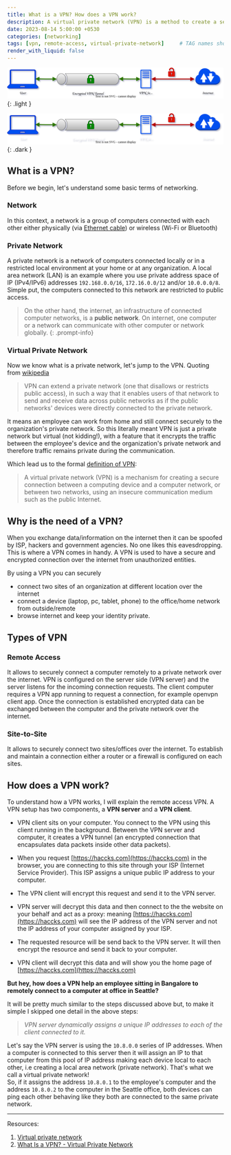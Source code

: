 ```yaml
---
title: What is a VPN? How does a VPN work?
description: A virtual private network (VPN) is a method to create a secure connection over an insecure network like public internet.
date: 2023-08-14 5:00:00 +0530
categories: [networking]
tags: [vpn, remote-access, virtual-private-network]     # TAG names should always be lowercase
render_with_liquid: false
---
```


![vpn-light](/assets/img/media/vpn-1-light.drawio.svg){: .light }

![vpn-dark](/assets/img/media/vpn-1-dark.drawio.svg){: .dark }

## What is a VPN?
Before we begin, let's understand some basic terms of networking.
### Network
In this context, a network is a group of computers connected with each other either physically (via [Ethernet cable](https://en.wikipedia.org/wiki/Ethernet_crossover_cable)) or wireless (Wi-Fi or Bluetooth)
### Private Network
A private network is a network of computers connected locally or in a restricted local environment at your home or at any organization. A local area network (LAN) is an example where you use private address space of IP (IPv4/IPv6) addresses `192.168.0.0/16`, `172.16.0.0/12` and/or `10.0.0.0/8`. Simple put, the computers connected to this network are restricted to public access.

>On the other hand, the internet, an infrastructure of connected computer networks, is a **public network**. On internet, one computer or a network can communicate with other computer or network globally.
{: .prompt-info}

### Virtual Private Network
Now we know what is a private network, let's jump to the VPN. Quoting from [wikipedia](https://en.wikipedia.org/wiki/Virtual_private_network)
> VPN can extend a private network (one that disallows or restricts public access), in such a way that it enables users of that network to send and receive data across public networks as if the public networks' devices were directly connected to the private network.

It means an employee can work from home and still connect securely to the organization's private network. 
So this literally meant VPN is just a private network but virtual (not kidding!), with a feature that it encrypts the traffic between the employee's device and the organization's private network and therefore traffic remains private during the communication.  

Which lead us to the formal [definition of VPN](https://en.wikipedia.org/wiki/Virtual_private_network):
>A virtual private network (VPN) is a mechanism for creating a secure connection between a computing device and a computer network, or between two networks, using an insecure communication medium such as the public Internet.

## Why is the need of a VPN?
When you exchange data/information on the internet then it can be spoofed by ISP, hackers and government agencies. No one likes this eavesdropping. This is where a VPN comes in handy. A VPN is used to have a secure and encrypted connection over the internet from unauthorized entities.  

By using a VPN you can securely
+ connect two sites of an organization at different location over the internet  
+ connect a device (laptop, pc, tablet, phone) to the office/home network from outside/remote
+ browse internet and keep your identity private. 

## Types of VPN
### Remote Access
It allows to securely connect a computer remotely to a private network over the internet.
VPN is configured on the server side (VPN server) and the server listens for the incoming connection requests. The client computer requires a VPN app running to request a connection, for example openvpn client app. Once the connection is established encrypted data can be exchanged between the computer and the private network over the internet.

### Site-to-Site
It allows to securely connect two sites/offices over the internet. To establish and maintain a connection either a router or a firewall is configured on each sites.

## How does a VPN work?
To understand how a VPN works, I will explain the remote access VPN. A VPN setup has two components, a **VPN server** and a **VPN client**.  

+ VPN client sits on your computer. You connect to the VPN using this client running in the background. Between the VPN server and computer, it creates a VPN tunnel (an encrypted connection that encapsulates data packets inside other data packets). 

+ When you request [https://haccks.com](https://haccks.com) in the browser, you are connecting to this site through your ISP (Internet Service Provider). This ISP assigns a unique public IP address to your computer. 


+ The VPN client will encrypt this request and send it to the VPN server.   

+ VPN server will decrypt this data and then connect to the the website on your behalf and act as a proxy: meaning [https://haccks.com](https://haccks.com) will see the IP address of the VPN server and not the IP address of your computer assigned by your ISP.  

+ The requested resource will be send back to the VPN server. It will then encrypt the resource and send it back to your computer.   

+ VPN client will decrypt this data and will show you the home page of [https://haccks.com](https://haccks.com) 


**But hey, how does a VPN help an employee sitting in Bangalore to remotely connect to a computer at office in Seattle?**  

It will be pretty much similar to the steps discussed above but, to make it simple I skipped one detail in the above steps:   

> *VPN server dynamically assigns a unique IP addresses to each of the client connected to it.*  
  
Let's say the VPN server is using the `10.8.0.0` series of IP addresses. When a computer is connected to this server then it will assign an IP to that computer from this pool of IP address making each device local to each other, i.e creating a local area network (private network). That's what we call a virtual private network!   
So, if it assigns the address `10.8.0.1` to the employee's computer and the address `10.8.0.2` to the computer in the Seattle office, both devices can ping each other behaving like they both are connected to the same private network. 

------------

Resources:
1. [Virtual private network](https://en.wikipedia.org/wiki/Virtual_private_network)
2. [What Is a VPN? - Virtual Private Network](https://www.cisco.com/c/en/us/products/security/vpn-endpoint-security-clients/what-is-vpn.html)
